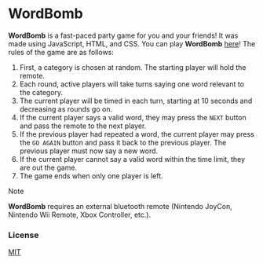 # WordBomb
**WordBomb** is a fast-paced party game for you and your friends! It was made using JavaScript, HTML, and CSS. You can play **WordBomb** [here](https://luisjaco.github.io/WordBomb/)! The rules of the game are as follows:

1. First, a category is chosen at random. The starting player will hold the remote.
2. Each round, active players will take turns saying one word relevant to the category.
3. The current player will be timed in each turn, starting at 10 seconds and decreasing as rounds go on.
4. If the current player says a valid word, they may press the `NEXT` button and pass the remote to the next player.
5. If the previous player had repeated a word, the current player may press the `GO AGAIN` button and pass it back to the previous player. The previous player must now say a new word.
6. If the current player cannot say a valid word within the time limit, they are out the game.
7. The game ends when only one player is left.

> [!NOTE]
> **WordBomb** requires an external bluetooth remote (Nintendo JoyCon, Nintendo Wii Remote, Xbox Controller, etc.).

### License
[MIT](https://choosealicense.com/licenses/mit/)
